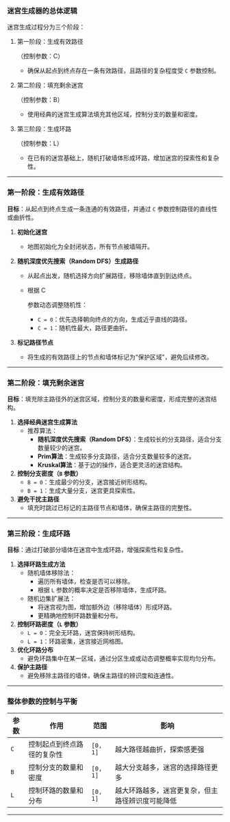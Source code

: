 ### **迷宫生成器的总体逻辑**

迷宫生成过程分为三个阶段：

1. 第一阶段：生成有效路径

   （控制参数：C）

   - 确保从起点到终点存在一条有效路径，且路径的复杂程度受 `C` 参数控制。

2. 第二阶段：填充剩余迷宫

   （控制参数：B）

   - 使用经典的迷宫生成算法填充其他区域，控制分支的数量和密度。

3. 第三阶段：生成环路

   （控制参数：L）

   - 在已有的迷宫基础上，随机打破墙体形成环路，增加迷宫的探索性和复杂性。

------

### **第一阶段：生成有效路径**

**目标**：从起点到终点生成一条连通的有效路径，并通过 `C` 参数控制路径的直线性或曲折性。

1. **初始化迷宫**

   - 地图初始化为全封闭状态，所有节点被墙隔开。

2. **随机深度优先搜索（Random DFS）生成路径**

   - 从起点出发，随机选择方向扩展路径，移除墙体直到到达终点。

   - 根据 C

      参数动态调整随机性：

     - `C = 0`：优先选择朝向终点的方向，生成近乎直线的路径。
     - `C = 1`：随机性最大，路径更曲折。

3. **标记路径节点**

   - 将生成的有效路径上的节点和墙体标记为“保护区域”，避免后续修改。

------

### **第二阶段：填充剩余迷宫**

**目标**：填充除主路径外的迷宫区域，控制分支的数量和密度，形成完整的迷宫结构。

1. **选择经典迷宫生成算法**
   - 推荐算法：
     - **随机深度优先搜索（Random DFS）**：生成较长的分支路径，适合分支数量较少的迷宫。
     - **Prim算法**：生成较多分支路径，适合分支数量较多的迷宫。
     - **Kruskal算法**：基于边的操作，适合更灵活的迷宫结构。
2. **控制分支密度（`B` 参数）**
   - `B = 0`：生成最少的分支，迷宫接近树形结构。
   - `B = 1`：生成大量分支，迷宫更具探索性。
3. **避免干扰主路径**
   - 填充时跳过已标记的主路径节点和墙体，确保主路径的完整性。

------

### **第三阶段：生成环路**

**目标**：通过打破部分墙体在迷宫中生成环路，增强探索性和复杂性。

1. **选择环路生成方法**
   - 随机墙体移除法：
     - 遍历所有墙体，检查是否可以移除。
     - 根据 `L` 参数的概率决定是否移除墙体，生成环路。
   - 随机边集扩展法：
     - 将迷宫视为图，增加额外边（移除墙体）形成环路。
     - 更精确地控制环路数量和分布。
2. **控制环路密度（`L` 参数）**
   - `L = 0`：完全无环路，迷宫保持树形结构。
   - `L = 1`：环路密集，迷宫接近网格图。
3. **优化环路分布**
   - 避免环路集中在某一区域，通过分区生成或动态调整概率实现均匀分布。
4. **保护主路径**
   - 避免移除主路径的墙体，确保主路径的辨识度和连通性。

------

### **整体参数的控制与平衡**

| **参数** | **作用**                   | **范围** | **影响**                                         |
| -------- | -------------------------- | -------- | ------------------------------------------------ |
| `C`      | 控制起点到终点路径的复杂性 | `[0, 1]` | 越大路径越曲折，探索感更强                       |
| `B`      | 控制分支的数量和密度       | `[0, 1]` | 越大分支越多，迷宫的选择路径更多                 |
| `L`      | 控制环路的数量和分布       | `[0, 1]` | 越大环路越多，迷宫更复杂，但主路径辨识度可能降低 |

------

### 